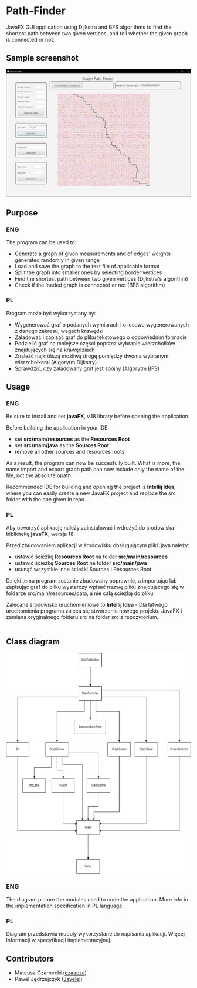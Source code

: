 # Path-Finder
JavaFX GUI application using Dijkstra and BFS algorithms to find the shortest path between two given vertices, and tell whether the given graph is connected or not.

## Sample screenshot
<img src="https://github.com/czaacza/Path-Finder/blob/master/img/mainImg.PNG" width="600" />

## Purpose

### ENG
The program can be used to:
- Generate a graph of given measurements and of edges' weights generated randomly in given range
- Load and save the graph to the text file of applicable format
- Split the graph into smaller ones by selecting border vertices
- Find the shortest path between two given vertices (Dijkstra's algorithm)
- Check if the loaded graph is connected or not (BFS algorithm)

### PL
Program może być wykorzystany by:
- Wygenerować graf o podanych wymiarach i o losowo wygenerowanych z danego zakresu, wagach krawędzi
- Załadować i zapisać graf do pliku tekstowego o odpowiednim formacie
- Podzielić graf na mniejsze części poprzez wybranie wierzchołków znajdujących się na krawędziach
- Znaleźć najkrótszą możliwą drogę pomiędzy dwoma wybranymi wierzchołkami (Algorytm Dijkstry)
- Sprawdzić, czy załadowany graf jest spójny (Algorytm BFS)

## Usage
### ENG
Be sure to install and set **javaFX**, v.18 library before opening the application.

Before building the application in your IDE:
- set **src/main/resources** as the **Resources Root**
- set **src/main/java** as the **Sources Root**
- remove all other sources and resources roots

As a result, the program can now be succesfully built. What is more, the name import and export graph path can now include only the name of the file, not the absolute opath.

Recommended IDE for building and opening the project is **Intellij Idea**, where you can easily create a new JavaFX project and replace the src folder with the one given in repo.

### PL
Aby otworzyć aplikację należy zainstalować i wdrożyć do środowiska bibliotekę **javaFX**, wersja 18.

Przed zbudowaniem aplikacji w środowisku obsługującym pliki .java należy:
- ustawić ścieżkę **Resources Root** na folder **src/main/resources**
- ustawić ścieżkę **Sources Root** na folder **src/main/java**
- usunąć wszystkie inne ścieżki Sources i Resources Root

Dzięki temu program zostanie zbudowany poprawnie, a importując lub zapisując graf do pliku wystarczy wpisać nazwę pliku znajdującego się w folderze  src/main/resources/data, a nie całą ścieżkę do pliku.

Zalecane środowisko uruchomieniowe to **Intellij Idea** - Dla łatwego uruchomienia programu zaleca się stworzenie nowego projektu JavaFX i zamiana oryginalnego folderu src na folder src z repozytorium.<br/><br/>


## Class diagram

<img src="https://github.com/czaacza/Path-Finder/blob/master/img/ClassDiagram.drawio.png" width="676" height="600"/>

### ENG
The diagram picture the modules used to code the application. More info in the implementation specification in PL language.

### PL
Diagram przedstawia moduły wykorzystane do napisania aplikacji. Więcej informacji w specyfikacji implementacyjnej.

## Contributors
- Mateusz Czarnecki ([czaacza](https://github.com/czaacza))
- Paweł Jędrzejczyk ([Javelel](https://github.com/Javelel))

